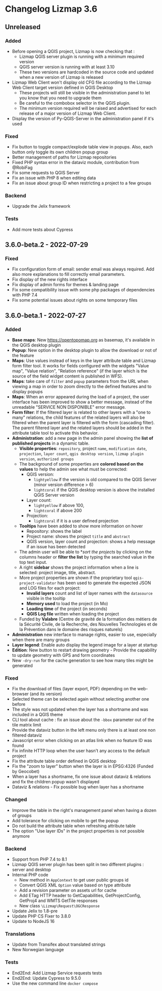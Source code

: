 # Changelog Lizmap 3.6

## Unreleased

### Added

* Before opening a QGIS project, Lizmap is now checking that :
  * Lizmap QGIS server plugin is running with a minimum required version
  * QGIS server version is running with at least 3.10
  * These two versions are hardcoded in the source code and updated when a new version of Lizmap is released
* Lizmap Web Client won't display old CFG file according to the Lizmap Web Client target version defined in QGIS Desktop
  * These projects will still be visible in the administration panel to let you know that you need to upgrade them
  * Be careful to the combobox selector in the QGIS plugin.
  * The minimum version required will be raised and advertised for each release of a major version of Lizmap Web Client.
* Display the version of Py-QGIS-Server in the administration panel if it's used

### Fixed

* Fix button to toggle compact/explode table view in popups. Also, each button only toggle its own children popup group
* Better management of paths for Lizmap repositories
* Fixed PHP syntax error in the dataviz module, contribution from @RobiFag
* Fix some requests to QGIS Server
* Fix an issue with PHP 8 when editing data
* Fix an issue about group ID when restricting a project to a few groups

### Backend

* Upgrade the Jelix framework

### Tests

* Add more tests about Cypress

## 3.6.0-beta.2 - 2022-07-29

### Fixed

* Fix configuration form of email: sender email was always required.
  Add also more explanations to fill correctly email parameters.
* Fix display of the new rights interface
* Fix display of admin forms for themes & landing page
* Fix some compatibility issue with some php packages of dependencies with PHP 7.4
* Fix some potential issues about rights on some temporary files

## 3.6.0-beta.1 - 2022-07-27

### Added

* **Base maps**: New https://opentopomap.org as basemap, it's available in the QGIS desktop plugin
* **Popup**: New option in the desktop plugin to allow the download or not of the feature
* **Maps**: Use values instead of keys in the layer attribute table and Lizmap form filter tool.
  It works for fields configured with the widgets "Value map", "Value relation", "Relation reference"
  (if the layer which is the source of the field widget content is published in WFS).
* **Maps**: take care of `filter` and `popup` parameters from the URL when viewing a map
  in order to zoom directly to the defined features and to display popups
* **Maps**: When an error appeared during the load of a project, the user interface
  has been improved to show a better message, instead of the unreadable "SERVICE NON DISPONIBLE" error message.
* **Form filter**: If the filtered layer is related to other layers with a "one to many" relations, the child
  features of the related layers will also be filtered when the parent layer is filtered with the form
  (cascading filter). The parent filtered layer and the related layers should be added
  in the attribute table tool to activate this behavior.
* **Administration**: add a new page in the admin panel showing the **list of published projects**
  in a dynamic table.
  * **Visible properties**: `repository`, project `name`, `modification date`, `projection`,
    `layer count`, `qgis desktop version`, `lizmap plugin version`, `authorized groups`
  * The background of some properties are **colored based on the values**
    to help the admin see what must be corrected:
    * QGIS version:
      * `lightyellow` if the version is old compared to the QGIS Server (minor version difference > 6)
      * `lightcoral` if the QGIS desktop version is above the installed QGIS Server version
    * Layer count:
      * `lightyellow` if above 100,
      * `lightcoral` if above 200
    * Projection:
      * `lightcoral` if it is a user defined projection
  * **Tooltips** have been added to show more information on hover
    * Repository: shows the label
    * Project name: shows the project `title` and `abstract`
    * QGIS version, layer count and projection: shows a help message if an issue has been detected
  * The admin user will be able to **sort the projects* by clicking on the columns header
    or **filter the list** by typing the searched value in the top text input.
  * A right **sidebar** shows the project information when a line is selected: project image, title, abstract.
  * More project properties are shown if the proprietary tool `qgis-project-validator` has been used to
    generate the expected JSON and LOG files for each project:
    * **Invalid layers** count and list of layer names with the `datasource` visible in the tooltip
    * **Memory used** to load the project (in Mo)
    * **Loading time** of the project (in seconds)
    * **QGIS Log file** written when loading the project
  * Funded by **Valabre** (Centre de gravité de la formation des métiers de la Sécurité Civile,
    de la Recherche, des Nouvelles Technologies et de la Prévention dans le domaine des risques naturels)
* **Administration** new interface to manage rights, easier to use, especially when there are many groups
* **Layer legend**: Enable auto display the legend image for a layer at startup
* **Edition**: New button to restart drawing geometry - Provide the capability to update geometry with GPS and form coordinates
* New `-dry-run` for the cache generation to see how many tiles might be generated

### Fixed

* Fix the download of files (layer export, PDF) depending on the web-browser (and its version)
* Selected theme can be selected again without selecting another one before
* The style was not updated when the layer has a shortname and was included in a QGIS theme
* CLI tool about cache : fix an issue about the `-bbox` parameter out of the tile matrix limit
* Provide the dataviz button in the left menu only there is at least one non filtered dataviz
* Javascript error when clicking on an atlas link when no feature ID was found
* Fix infinite HTTP loop when the user hasn't any access to the default project
* Fix the attribute table order defined in QGIS desktop
* Fix the "zoom to layer" button when the layer is in EPSG:4326 (Funded by Geocobet)
* When a layer has a shortname, fix one issue about dataviz & relations and fix the children popup wasn't displayed
* Dataviz & relations - Fix possible bug when layer has a shortname

### Changed

* Improve the table in the right's management panel when having a dozen of groups
* Add tolerance for clicking on mobile to get the popup
* Do not build the attribute table when refreshing attribute table
* The option "Use layer IDs" in the project properties is not possible anymore

### Backend

* Support from PHP 7.4 to 8.1
* Lizmap QGIS server plugin has been split in two different plugins : server and desktop
* Internal PHP code
  * New method in `AppContext` to get user public groups id
  * Convert QGIS XML `Option` value based on type attribute
  * Add a revision parameter on assets url for cache
  * Add ETag HTTP header to GetCapabilities, GetProjectConfig, GetProj4 and WMTS GetTile responses
  * New class `\Lizmap\Request\OGCResponse`
* Update Jelix to 1.8-pre
* Update PHP CS Fixer to 3.8.0
* Update to NodeJS 16

### Translations

* Update from Transifex about translated strings
* New Norwegian language

### Tests

* End2End: Add Lizmap Service requests tests
* End2End: Update Cypress to 9.5.0
* Use the new command line `docker compose`

